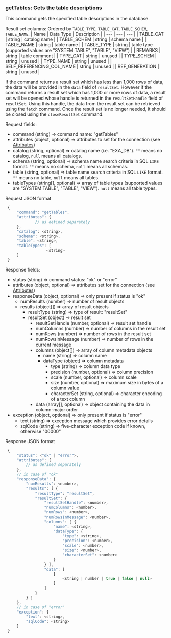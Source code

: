 ### getTables: Gets the table descriptions

This command gets the specified table descriptions in the database.

Result set columns: Ordered by `TABLE_TYPE`, `TABLE_CAT`, `TABLE_SCHEM`, `TABLE_NAME`.
| Name | Data Type | Description |
| --- | --- | --- |
| TABLE_CAT | string | catalog name |
| TABLE_SCHEM | string | schema name |
| TABLE_NAME | string | table name |
| TABLE_TYPE | string | table type (supported values are "SYSTEM TABLE", "TABLE", "VIEW") |
| REMARKS | string | table comment |
| TYPE_CAT | string | unused |
| TYPE_SCHEM | string | unused |
| TYPE_NAME | string | unused |
| SELF_REFERENCING_COL_NAME | string | unused |
| REF_GENERATION | string | unused |

If the command returns a result set which has less than 1,000 rows of data, the data will be provided in the `data` field of `resultSet`. However if the command returns a result set which has 1,000 or more rows of data, a result set will be opened whose handle is returned in the `resultSetHandle` field of `resultSet`. Using this handle, the data from the result set can be retrieved using the `fetch` command. Once the result set is no longer needed, it should be closed using the `closeResultSet` command.

Request fields:
  * command (string) => command name: "getTables"
  * attributes (object, optional) => attributes to set for the connection (see [Attributes](../WebsocketAPIV2.md#attributes-session-and-database-properties))
  * catalog (string, optional) => catalog name (i.e. "EXA_DB"). `""` means no catalog, `null` means all catalogs.
  * schema (string, optional) => schema name search criteria in SQL `LIKE` format. `""` means no schema, `null` means all schemas.
  * table (string, optional) => table name search criteria in SQL `LIKE` format. `""` means no table, `null` means all tables.
  * tableTypes (string[], optional) => array of table types (supported values are "SYSTEM TABLE", "TABLE", "VIEW"). `null` means all table types.

Request JSON format
```javascript
 {
     "command": "getTables",
     "attributes": {
             // as defined separately
     },
     "catalog": <string>,
     "schema": <string>,
     "table": <string>,
     "tableTypes": [
                  <string>
     ]
 }
```

Response fields:
  * status (string) => command status: "ok" or "error"
  * attributes (object, optional) => attributes set for the connection (see [Attributes](../WebsocketAPIV2.md#attributes-session-and-database-properties))
  * responseData (object, optional) => only present if status is "ok"
    * numResults (number) => number of result objects
    * results (object[]) => array of result objects
      * resultType (string) => type of result: "resultSet"
      * resultSet (object) => result set
        * resultSetHandle (number, optional) => result set handle
        * numColumns (number) => number of columns in the result set
        * numRows (number) => number of rows in the result set
        * numRowsInMessage (number) => number of rows in the current message
        * columns (object[]) => array of column metadata objects
          * name (string) => column name
          * dataType (object) => column metadata
            * type (string) => column data type
            * precision (number, optional) => column precision
            * scale (number, optional) => column scale
            * size (number, optional) => maximum size in bytes of a column value
            * characterSet (string, optional) => character encoding of a text column
        * data (array[], optional) => object containing the data in column-major order
  * exception (object, optional) =>  only present if status is "error"
    * text (string) => exception message which provides error details
    * sqlCode (string) => five-character exception code if known, otherwise "00000"

Response JSON format
```javascript
 {
     "status": <"ok" | "error">,
     "attributes": {
         // as defined separately
     },
     // in case of "ok"
     "responseData": {
         "numResults": <number>,
         "results": [ {
             "resultType": "resultSet",
             "resultSet": {
                 "resultSetHandle": <number>,
                 "numColumns": <number>,
                 "numRows": <number>,
                 "numRowsInMessage": <number>,
                 "columns": [ {
                     "name": <string>,
                     "dataType": {
                         "type": <string>,
                         "precision": <number>,
                         "scale": <number>,
                         "size": <number>,
                         "characterSet": <number>
                     }
                 } ],
                 "data": [
                     [
                         <string | number | true | false | null>
                     ]
                 ]
             }
         } ]
     },
     // in case of "error"
     "exception": {
         "text": <string>,
         "sqlCode": <string>
     }
 }
```
